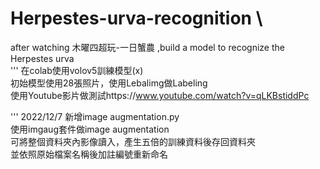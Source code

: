 # Herpestes-urva-recognition \
after watching 木曜四超玩-一日蟹農 ,build a model to recognize the Herpestes urva \
'''
在colab使用volov5訓練模型(x) \
初始模型使用28張照片，使用Lebalimg做Labeling \
使用Youtube影片做測試https://www.youtube.com/watch?v=qLKBstiddPc

'''
2022/12/7
新增image augmentation.py \
使用imgaug套件做image augmentation \
可將整個資料夾內影像讀入，產生五倍的訓練資料後存回資料夾 \
並依照原始檔案名稱後加註編號重新命名 



